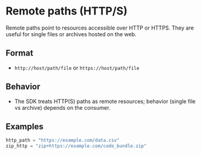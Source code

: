 # Remote paths (HTTP/S)

Remote paths point to resources accessible over HTTP or HTTPS. They are useful for single files or archives hosted on the web.

## Format

- `http://host/path/file` or `https://host/path/file`

## Behavior

- The SDK treats HTTP(S) paths as remote resources; behavior (single file vs archive) depends on the consumer.

## Examples

```python
http_path = "https://example.com/data.csv"
zip_http = "zip+https://example.com/code_bundle.zip"
```
